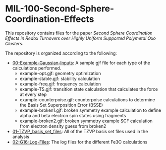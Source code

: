 # MIL-100-Second-Sphere-Coordination-Effects

This repository contains files for the paper *Second Sphere Coordination Effects in Redox Turnovers over Highly Uniform Supported Polymetal Oxo Clusters*. 

The repository is organized according to the following: 
* [00-Example-Gaussian-Inputs](https://github.com/getman-research-group/MIL-100-Second-Sphere-Coordination-Effects/tree/main/00-Example-Gaussian-Inputs): A sample gjf file for each type of the calculations performed. 
  * example-opt.gjf: geometry optimization
  * example-stable.gjf: stability calculation
  * example-freq.gjf: frequency calculation 
  * example-TS.gjf: transition state calculation that calculates the force at every step
  * example-counterpoise.gjf: counterpoise calculations to determine the Basis Set Superposition Error (BSSE)
  * example-broken1.gjf: broken symmetry example calculation to define alpha and beta electron spin states using fragments
  * example-broken2.gjf: broken symmetry example SCF calculation from electron density guess from broken2
* [01-TZVP_basis_set_files](https://github.com/getman-research-group/MIL-100-Second-Sphere-Coordination-Effects/tree/main/01-TZVP_basis_set_files): All of the TZVP basis set files used in the analysis
* [02-G16-Log-Files](https://github.com/getman-research-group/MIL-100-Second-Sphere-Coordination-Effects/tree/main/02-G16-Log-Files): The log files for the different Fe3O calculations
